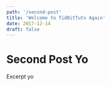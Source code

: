 ```yaml
---
path: '/second-post'
title: 'Welcome to TidBitTuts Again'
date: 2017-12-14
draft: false
---
```


# Second Post Yo

Excerpt yo
